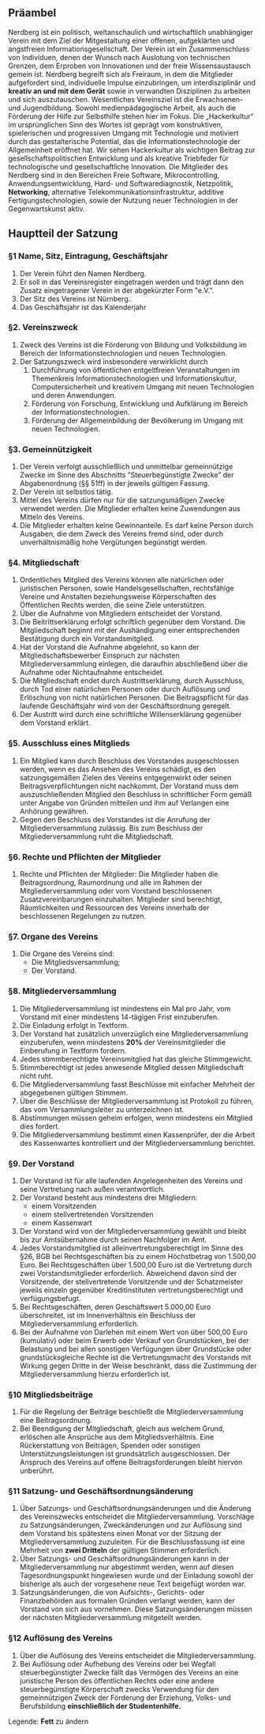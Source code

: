 Präambel
--------
Nerdberg ist ein politisch, weltanschaulich und wirtschaftlich unabhängiger Verein mit dem Ziel der Mitgestaltung einer offenen, aufgeklärten und angstfreien Informationsgesellschaft. 
Der Verein ist ein Zusammenschluss von Individuen, denen der Wunsch nach Auslotung von technischen Grenzen, dem Erproben von Innovationen und der freie Wissensaustausch gemein ist.
Nerdberg begreift sich als Freiraum, in dem die Mitglieder aufgefordert sind, individuelle Impulse einzubringen, um interdisziplinär und **kreativ an und mit dem Gerät** sowie in verwandten Disziplinen zu arbeiten und sich auszutauschen.
Wesentliches Vereinsziel ist die Erwachsenen- und Jugendbildung. Sowohl medienpädagogische Arbeit, als auch die Förderung der Hilfe zur Selbsthilfe stehen hier im Fokus.
Die „Hackerkultur“ im ursprünglichen Sinn des Wortes ist geprägt vom konstruktiven, spielerischen und progressiven Umgang mit Technologie und motiviert durch das gestalterische Potential, das die Informationstechnologie der Allgemeinheit eröffnet hat. Wir sehen Hackerkultur als wichtigen Beitrag zur gesellschaftspolitischen Entwicklung und als kreative Triebfeder für technologische und gesellschaftliche Innovation.
Die Mitglieder des Nerdberg sind in den Bereichen Freie Software, Mikrocontrolling, Anwendungsentwicklung, Hard- und Softwarediagnostik, Netzpolitik, **Networking**, alternative Telekommunikationsinfrastruktur, additive Fertigungstechnologien, sowie der Nutzung neuer Technologien in der Gegenwartskunst aktiv.

Hauptteil der Satzung
---------------------

### §1 Name, Sitz, Eintragung, Geschäftsjahr  
1. Der Verein führt den Namen Nerdberg.  
2. Er soll in das Vereinsregister eingetragen werden und trägt dann den Zusatz eingetragener Verein in der abgekürzter Form "e.V.".  
3. Der Sitz des Vereins ist Nürnberg.  
4. Das Geschäftsjahr ist das Kalenderjahr

### §2. Vereinszweck
1. Zweck des Vereins ist die Förderung von Bildung und Volksbildung im Bereich der Informationstechnologien und neuen Technologien.
2. Der Satzungszweck wird insbesondere verwirklicht durch
	1. Durchführung von öffentlichen entgeltfreien Veranstaltungen im Themenkreis Informationstechnologien und Informationskultur, Computersicherheit und kreativem Umgang mit neuen Technologien und deren Anwendungen.
	2. Förderung von Forschung, Entwicklung und Aufklärung im Bereich der Informationstechnologien.
	3. Förderung der Allgemeinbildung der Bevölkerung im Umgang mit neuen Technologien.

### §3. Gemeinnützigkeit
1. Der Verein verfolgt ausschließlich und unmittelbar gemeinnützige Zwecke im Sinne des Abschnitts ”Steuerbegünstigte Zwecke” der Abgabenordnung (§§ 51ff) in der jeweils gültigen Fassung.
2. Der Verein ist selbstlos tätig.  
3. Mittel des Vereins dürfen nur für die satzungsmäßigen Zwecke verwendet werden. Die Mitglieder erhalten keine Zuwendungen aus Mitteln des Vereins.  
4. Die Mitglieder erhalten keine Gewinnanteile. Es darf keine Person durch Ausgaben, die dem Zweck des Vereins fremd sind, oder durch unverhältnismäßig hohe Vergütungen begünstigt werden.  

### §4. Mitgliedschaft
1. Ordentliches Mitglied des Vereins können alle natürlichen oder juristischen Personen, sowie Handelsgesellschaften, rechtsfähige Vereine und Anstalten beziehungsweise Körperschaften des Öffentlichen Rechts werden, die seine Ziele unterstützen.  
2. Über die Aufnahme von Mitgliedern entscheidet der Vorstand.  
3. Die Beitrittserklärung erfolgt schriftlich gegenüber dem Vorstand. Die Mitgliedschaft beginnt mit der Aushändigung einer entsprechenden Bestätigung durch ein Vorstandsmitglied.
4. Hat der Vorstand die Aufnahme abgelehnt, so kann der Mitgliedschaftsbewerber Einspruch zur nächsten Mitgliederversammlung einlegen, die daraufhin abschließend über die Aufnahme oder Nichtaufnahme entscheidet.  
5. Die Mitgliedschaft endet durch Austrittserklärung, durch Ausschluss, durch Tod einer natürlichen Personen oder durch Auflösung und Erlöschung von nicht natürlichen Personen. Die Beitragspflicht für das laufende Geschäftsjahr wird von der Geschäftsordnung geregelt.  
6. Der Austritt wird durch eine schriftliche Willenserklärung gegenüber dem Vorstand erklärt.


### §5. Ausschluss eines Mitglieds
1. Ein Mitglied kann durch Beschluss des Vorstandes ausgeschlossen werden, wenn es das Ansehen des Vereins schädigt, es den satzungsgemäßen Zielen des Vereins entgegenwirkt oder seinen Beitragsverpflichtungen nicht nachkommt. Der Vorstand muss dem auszuschließenden Mitglied den Beschluss in schriftlicher Form gemäß unter Angabe von Gründen mitteilen und ihm auf Verlangen eine Anhörung gewähren.  
2. Gegen den Beschluss des Vorstandes ist die Anrufung der Mitgliederversammlung zulässig. Bis zum Beschluss der Mitgliederversammlung ruht die Mitgliedschaft.  

### §6. Rechte und Pflichten der Mitglieder
1. Rechte und Pflichten der Mitglieder: Die Mitglieder haben die Beitragsordnung, Raumordnung und alle im Rahmen der Mitgliederversammlung oder vom Vorstand beschlossenen Zusatzvereinbarungen einzuhalten. Mitglieder sind berechtigt, Räumlichkeiten und Ressourcen des Vereins innerhalb der beschlossenen Regelungen zu nutzen.  

### §7. Organe des Vereins
1. Die Organe des Vereins sind:
	* Die Mitgliedsversammlung;  
	* Der Vorstand.  

### §8. Mitgliederversammlung
1. Die Mitgliederversammlung ist mindestens ein Mal pro Jahr, vom Vorstand mit einer mindestens 14-tägigen Frist einzuberufen.  
2. Die Einladung erfolgt in Textform.  
3. Der Vorstand hat zusätzlich unverzüglich eine Mitgliederversammlung einzuberufen, wenn mindestens **20%** der Vereinsmitglieder die Einberufung in Textform fordern.
4. Jedes stimmberechtigte Vereinsmitglied hat das gleiche Stimmgewicht.  
5. Stimmberechtigt ist jedes anwesende Mitglied dessen Mitgliedschaft nicht ruht.  
6. Die Mitgliederversammlung fasst Beschlüsse mit einfacher Mehrheit der abgegebenen gültigen Stimmem.  
7. Über die Beschlüsse der Mitgliederversammlung ist Protokoll zu führen, das vom Versammlungsleiter zu unterzeichnen ist.  
8. Abstimmungen müssen geheim erfolgen, wenn mindestens ein Mitglied dies fordert.  
9. Die Mitgliederversammlung bestimmt einen Kassenprüfer, der die Arbeit des Kassenwartes kontrolliert und der Mitgliederversammlung berichtet.  


### §9. Der Vorstand
1. Der Vorstand ist für alle laufenden Angelegenheiten des Vereins und seine Vertretung nach außen verantwortlich.  
2. Der Vorstand besteht aus mindestens drei Mitgliedern:  
	* einem Vorsitzenden  
	* einem stellvertretenden Vorsitzenden  
	* einem Kassenwart  
3. Der Vorstand wird von der Mitgliederversammlung gewählt und bleibt bis zur Amtsübernahme durch seinen Nachfolger im Amt.
4. Jedes Vorstandsmitglied ist alleinvertretungsberechtigt im Sinne des §26, BGB bei Rechtsgeschäften bis
zu einem Höchstbetrag von 1.500,00 Euro. Bei Rechtsgeschäften über 1.500,00 Euro ist die Vertretung durch
zwei Vorstandsmitglieder erforderlich. Abweichend davon sind der Vorsitzende, der stellvertretende Vorsitzende und der Schatzmeister jeweils einzeln gegenüber Kreditinstituten vertretungsberechtigt und verfügungsbefugt.
5. Bei Rechtsgeschäften, deren Geschäftswert 5.000,00 Euro überschreitet, ist im Innenverhältnis ein Beschluss der Mitgliederversammlung erforderlich.  
6. Bei der Aufnahme von Darlehen mit einem Wert von über 500,00 Euro (kumulativ) oder beim Erwerb oder Verkauf von Grundstücken, bei der Belastung und bei allen sonstigen Verfügungen über Grundstücke oder grundstücksgleiche Rechte ist die Vertretungsmacht des Vorstands mit Wirkung gegen Dritte in der Weise beschränkt, dass die Zustimmung der Mitgliederversammlung hierzu erforderlich ist.

### §10 Mitgliedsbeiträge
1. Für die Regelung der Beiträge beschließt die Mitgliederversammlung eine Beitragsordnung.  
2. Bei Beendigung der Mitgliedschaft, gleich aus welchem Grund, erlöschen alle Ansprüche aus dem Mitgliedsverhältnis. Eine Rückerstattung von Beiträgen, Spenden oder sonstigen Unterstützungsleistungen ist grundsätzlich ausgeschlossen. Der Anspruch des Vereins auf offene Beitragsforderungen bleibt hiervon unberührt. 

### §11 Satzung- und Geschäftsordnungsänderung

1. Über Satzungs- und Geschäftsordnungsänderungen und die Änderung des Vereinszwecks entscheidet die Mitgliederversammlung. Vorschläge zu Satzungsänderungen, Zweckänderungen und zur Auflösung sind dem Vorstand bis spätestens einen Monat vor der Sitzung der Mitgliederversammlung zuzuleiten. Für die Beschlussfassung ist eine Mehrheit von **zwei Dritteln** der gültigen Stimmen erforderlich.
2. Über Satzungs- und Geschäftsordnungsänderungen kann in der Mitgliederversammlung nur abgestimmt werden, wenn auf diesen Tagesordnungspunkt hingewiesen wurde und der Einladung sowohl der bisherige als auch der vorgesehene neue Text beigefügt worden war. 
3. Satzungsänderungen, die von Aufsichts-, Gerichts- oder Finanzbehörden aus formalen Gründen verlangt werden, kann der Vorstand von sich aus vornehmen. Diese Satzungsänderungen müssen der nächsten Mitgliederversammlung mitgeteilt werden.  

### §12 Auflösung des Vereins
1. Über die Auflösung des Vereins entscheidet die Mitgliederversammlung.
2. Bei Auflösung oder Aufhebung des Vereins oder bei Wegfall steuerbegünstigter Zwecke fällt das Vermögen des Vereins an eine juristische Person des öffentlichen Rechts oder eine andere steuerbegünstigte Körperschaft zwecks Verwendung für den gemeinnützigen Zweck der Förderung der Erziehung, Volks- und Berufsbildung **einschließlich der Studentenhilfe.**  




Legende: **Fett** zu ändern
		
